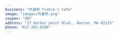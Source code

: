 ```yaml
---
business: "外婆桥 Fiskie's Cafe"
image: "images/外婆桥.png"
coupon: "9折"
address: "27 Harbor point Blvd., Boston, MA 02125"
phone: "617-282-8288"
---
```

